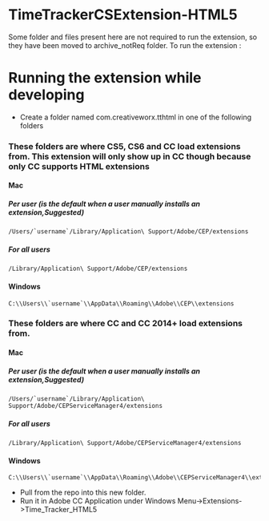 TimeTrackerCSExtension-HTML5
============================
Some folder and files present here are not required to run the extension, so they have been moved to archive_notReq folder.
To run the extension :

# Running the extension while developing
* Create a folder named com.creativeworx.tthtml in one of the following folders

### These folders are where CS5, CS6 and CC load extensions from. This extension will only show up in CC though because only CC supports HTML extensions
#### Mac
##### Per user (is the default when a user manually installs an extension,Suggested)
    /Users/`username`/Library/Application\ Support/Adobe/CEP/extensions
##### For all users
    /Library/Application\ Support/Adobe/CEP/extensions
#### Windows
    C:\\Users\\`username`\\AppData\\Roaming\\Adobe\\CEP\\extensions

### These folders are where CC and CC 2014+ load extensions from.
#### Mac
##### Per user (is the default when a user manually installs an extension,Suggested)
    /Users/`username`/Library/Application\ Support/Adobe/CEPServiceManager4/extensions
##### For all users
    /Library/Application\ Support/Adobe/CEPServiceManager4/extensions
#### Windows
    C:\\Users\\`username`\\AppData\\Roaming\\Adobe\\CEPServiceManager4\\extensions

* Pull from the repo into this new folder.
* Run it in Adobe CC Application under Windows Menu->Extensions->Time_Tracker_HTML5
